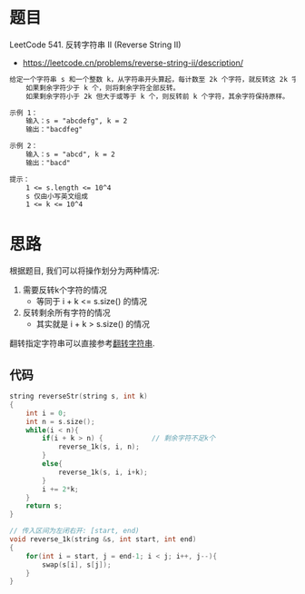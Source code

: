 # 题目
LeetCode 541. 反转字符串 II (Reverse String II)
- https://leetcode.cn/problems/reverse-string-ii/description/

```txt
给定一个字符串 s 和一个整数 k，从字符串开头算起，每计数至 2k 个字符，就反转这 2k 字符中的前 k 个字符。
    如果剩余字符少于 k 个，则将剩余字符全部反转。
    如果剩余字符小于 2k 但大于或等于 k 个，则反转前 k 个字符，其余字符保持原样。

示例 1：
    输入：s = "abcdefg", k = 2
    输出："bacdfeg"

示例 2：
    输入：s = "abcd", k = 2
    输出："bacd"

提示：
    1 <= s.length <= 10^4
    s 仅由小写英文组成
    1 <= k <= 10^4
```

# 思路
根据题目, 我们可以将操作划分为两种情况:
1. 需要反转k个字符的情况
   - 等同于 i + k <= s.size() 的情况
2. 反转剩余所有字符的情况 
   - 其实就是 i + k > s.size() 的情况

翻转指定字符串可以直接参考[翻转字符串](../344/题解_344.md).

## 代码
```cpp
string reverseStr(string s, int k) 
{
    int i = 0;
    int n = s.size();
    while(i < n){
        if(i + k > n) {            // 剩余字符不足k个
            reverse_1k(s, i, n);
        }
        else{
            reverse_1k(s, i, i+k);
        }
        i += 2*k;
    }
    return s;
}

// 传入区间为左闭右开: [start, end)
void reverse_1k(string &s, int start, int end)
{
    for(int i = start, j = end-1; i < j; i++, j--){
        swap(s[i], s[j]);
    }
}
```
